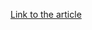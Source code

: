 [Link to the article](https://research.checkpoint.com/2023/blindeagle-targeting-ecuador-with-sharpened-tools)
